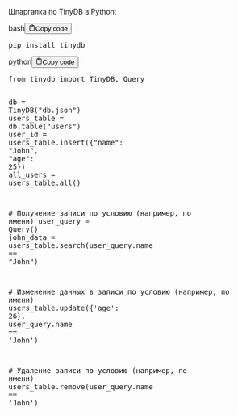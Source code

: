 <p>Шпаргалка по TinyDB в Python:</p>
<div class="code-element"><div class="lang-line"><text>bash</text><button class="copy-button" id="code3e5ba61b96aea57365d1d0ba7e22c4b7b" onclick="copyCode(code3e5ba61b96aea57365d1d0ba7e22c4b7, code3e5ba61b96aea57365d1d0ba7e22c4b7b)"><svg stroke="currentColor" fill="none" stroke-width="2" viewBox="0 0 24 24" stroke-linecap="round" stroke-linejoin="round" class="h-4 w-4" height="1em" width="1em" xmlns="http://www.w3.org/2000/svg"><path d="M16 4h2a2 2 0 0 1 2 2v14a2 2 0 0 1-2 2H6a2 2 0 0 1-2-2V6a2 2 0 0 1 2-2h2"></path><rect x="8" y="2" width="8" height="4" rx="1" ry="1"></rect></svg><text>Copy code</text></button></div><div class="code" id="code3e5ba61b96aea57365d1d0ba7e22c4b7"><div class="highlight"><pre><span></span>pip<span class="w"> </span>install<span class="w"> </span>tinydb
</pre></div></div></div>

<div class="code-element"><div class="lang-line"><text>python</text><button class="copy-button" id="code7c4b1c0b4899ac6b79f42ef5e80f7838b" onclick="copyCode(code7c4b1c0b4899ac6b79f42ef5e80f7838, code7c4b1c0b4899ac6b79f42ef5e80f7838b)"><svg stroke="currentColor" fill="none" stroke-width="2" viewBox="0 0 24 24" stroke-linecap="round" stroke-linejoin="round" class="h-4 w-4" height="1em" width="1em" xmlns="http://www.w3.org/2000/svg"><path d="M16 4h2a2 2 0 0 1 2 2v14a2 2 0 0 1-2 2H6a2 2 0 0 1-2-2V6a2 2 0 0 1 2-2h2"></path><rect x="8" y="2" width="8" height="4" rx="1" ry="1"></rect></svg><text>Copy code</text></button></div><div class="code" id="code7c4b1c0b4899ac6b79f42ef5e80f7838"><div class="highlight"><pre><span></span><span class="kn">from</span> <span class="nn">tinydb</span> <span class="kn">import</span> <span class="n">TinyDB</span><span class="p">,</span> <span class="n">Query</span>


<span class="n">db</span> <span class="o">=</span> <span class="n">TinyDB</span><span class="p">(</span><span class="s2">&quot;db.json&quot;</span><span class="p">)</span>
<span class="n">users_table</span> <span class="o">=</span> <span class="n">db</span><span class="o">.</span><span class="n">table</span><span class="p">(</span><span class="s2">&quot;users&quot;</span><span class="p">)</span>
<span class="n">user_id</span> <span class="o">=</span> <span class="n">users_table</span><span class="o">.</span><span class="n">insert</span><span class="p">({</span><span class="s2">&quot;name&quot;</span><span class="p">:</span> <span class="s2">&quot;John&quot;</span><span class="p">,</span> <span class="s2">&quot;age&quot;</span><span class="p">:</span> <span class="mi">25</span><span class="p">})</span>
<span class="n">all_users</span> <span class="o">=</span> <span class="n">users_table</span><span class="o">.</span><span class="n">all</span><span class="p">()</span>

<span class="c1"># Получение записи по условию (например, по имени)</span>
<span class="n">user_query</span> <span class="o">=</span> <span class="n">Query</span><span class="p">()</span>
<span class="n">john_data</span> <span class="o">=</span> <span class="n">users_table</span><span class="o">.</span><span class="n">search</span><span class="p">(</span><span class="n">user_query</span><span class="o">.</span><span class="n">name</span> <span class="o">==</span> <span class="s2">&quot;John&quot;</span><span class="p">)</span>

<span class="c1"># Изменение данных в записи по условию (например, по имени)</span>
<span class="n">users_table</span><span class="o">.</span><span class="n">update</span><span class="p">({</span><span class="s1">&#39;age&#39;</span><span class="p">:</span> <span class="mi">26</span><span class="p">},</span> <span class="n">user_query</span><span class="o">.</span><span class="n">name</span> <span class="o">==</span> <span class="s1">&#39;John&#39;</span><span class="p">)</span>

<span class="c1"># Удаление записи по условию (например, по имени)</span>
<span class="n">users_table</span><span class="o">.</span><span class="n">remove</span><span class="p">(</span><span class="n">user_query</span><span class="o">.</span><span class="n">name</span> <span class="o">==</span> <span class="s1">&#39;John&#39;</span><span class="p">)</span>
</pre></div></div></div>